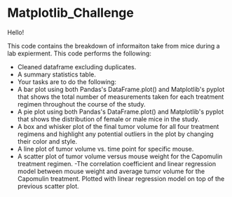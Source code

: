 # Matplotlib_Challenge

Hello! 

This code contains the breakdown of informaiton take from mice during a lab expierment. This code performs the following:

- Cleaned dataframe excluding duplicates. 
- A summary statistics table. 
- Your tasks are to do the following:
- A bar plot using both Pandas's DataFrame.plot() and Matplotlib's pyplot that shows the total number of measurements taken for each treatment regimen throughout                 the course of the study.
- A pie plot using both Pandas's DataFrame.plot() and Matplotlib's pyplot that shows the distribution of female or male mice in the study.
- A box and whisker plot of the final tumor volume for all four treatment regimens and highlight any potential outliers in the plot by changing their color and style.
- A line plot of tumor volume vs. time point for specific mouse.
- A scatter plot of tumor volume versus mouse weight for the Capomulin treatment regimen.
-The correlation coefficient and linear regression model between mouse weight and average tumor volume for the Capomulin treatment. Plotted with linear regression model on top of the previous scatter plot.
